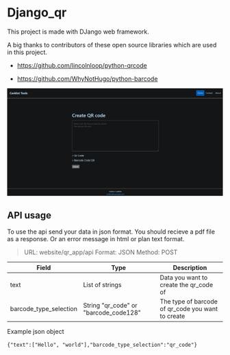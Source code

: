 
# Django_qr

  

This project is made with DJango web framework.

A big thanks to contributors of these open source libraries which are used in this project.

  

- https://github.com/lincolnloop/python-qrcode

- https://github.com/WhyNotHugo/python-barcode

![front end screen shot](https://github.com/canklot/Django_qr/blob/master/front_end.jpg?raw=true)

## API usage
To use the api send your data in json format. You should recieve a pdf file as a response. Or an error message in html or plan text format. 

> URL: website/qr_app/api
> Format: JSON
> Method: POST

Field | Type | Description
------|------------|------------
text | List of strings| Data you want to create the qr_code of
barcode_type_selection| String "qr_code" or "barcode_code128" | The type of barcode of qr_code you want to create

Example json object

    {"text":["Hello", "world"],"barcode_type_selection":"qr_code"}
